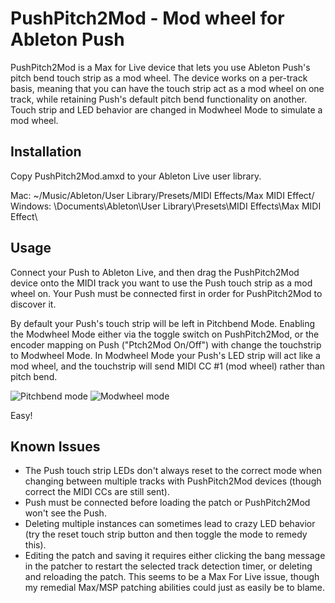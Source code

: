 PushPitch2Mod - Mod wheel for Ableton Push
=============

PushPitch2Mod is a Max for Live device that lets you use Ableton Push's pitch bend touch strip as a mod wheel. The device works on a per-track basis, meaning that you can have the touch strip act as a mod wheel on one track, while retaining Push's default pitch bend functionality on another. Touch strip and LED behavior are changed in Modwheel Mode to simulate a mod wheel.

Installation
-------

Copy PushPitch2Mod.amxd to your Ableton Live user library.

Mac: ~/Music/Ableton/User Library/Presets/MIDI Effects/Max MIDI Effect/ <br />
Windows: \Documents\Ableton\User Library\Presets\MIDI Effects\Max MIDI Effect\

Usage
-------

Connect your Push to Ableton Live, and then drag the PushPitch2Mod device onto the MIDI track you want to use the Push touch strip as a mod wheel on. Your Push must be connected first in order for PushPitch2Mod to discover it.

By default your Push's touch strip will be left in Pitchbend Mode. Enabling the Modwheel Mode either via the toggle switch on PushPitch2Mod, or the encoder mapping on Push ("Ptch2Mod On/Off") with change the touchstrip to Modwheel Mode. In Modwheel Mode your Push's LED strip will act like a mod wheel, and the touchstrip will send MIDI CC #1 (mod wheel) rather than pitch bend.

![Pitchbend mode](https://s3-us-west-2.amazonaws.com/pushpitch2mod/Pitchbend.png) ![Modwheel mode](https://s3-us-west-2.amazonaws.com/pushpitch2mod/Modwheel.png)

Easy!

Known Issues
-------
- The Push touch strip LEDs don't always reset to the correct mode when changing between multiple tracks with PushPitch2Mod devices (though correct the MIDI CCs are still sent).<br />
- Push must be connected before loading the patch or PushPitch2Mod won't see the Push.<br />
- Deleting multiple instances can sometimes lead to crazy LED behavior (try the reset touch strip button and then toggle the mode to remedy this).<br />
- Editing the patch and saving it requires either clicking the bang message in the patcher to restart the selected track detection timer, or deleting and reloading the patch. This seems to be a Max For Live issue, though my remedial Max/MSP patching abilities could just as easily be to blame.<br />
